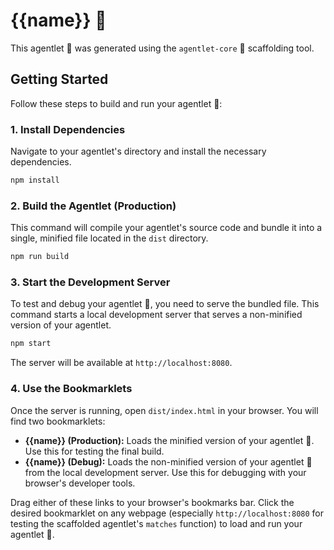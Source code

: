 # {{name}} 📎

This agentlet 📎 was generated using the `agentlet-core` 📎 scaffolding tool.

## Getting Started

Follow these steps to build and run your agentlet 📎:

### 1. Install Dependencies

Navigate to your agentlet's directory and install the necessary dependencies.

```bash
npm install
```

### 2. Build the Agentlet (Production)

This command will compile your agentlet's source code and bundle it into a single, minified file located in the `dist` directory.

```bash
npm run build
```

### 3. Start the Development Server

To test and debug your agentlet 📎, you need to serve the bundled file. This command starts a local development server that serves a non-minified version of your agentlet.

```bash
npm start
```

The server will be available at `http://localhost:8080`.

### 4. Use the Bookmarklets

Once the server is running, open `dist/index.html` in your browser. You will find two bookmarklets:

*   **{{name}} (Production):** Loads the minified version of your agentlet 📎. Use this for testing the final build.
*   **{{name}} (Debug):** Loads the non-minified version of your agentlet 📎 from the local development server. Use this for debugging with your browser's developer tools.

Drag either of these links to your browser's bookmarks bar. Click the desired bookmarklet on any webpage (especially `http://localhost:8080` for testing the scaffolded agentlet's `matches` function) to load and run your agentlet 📎.
